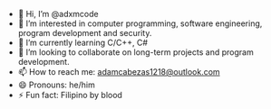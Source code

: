 - 👋 Hi, I’m @adxmcode
- 👀 I’m interested in computer programming, software engineering, program development and security.
- 🌱 I’m currently learning C/C++, C#
- 💞️ I’m looking to collaborate on long-term projects and program development.
- 📫 How to reach me: adamcabezas1218@outlook.com
- 😄 Pronouns: he/him
- ⚡ Fun fact: Filipino by blood

<!---
adxmcode/adxmcode is a ✨ special ✨ repository because its `README.md` (this file) appears on your GitHub profile.
You can click the Preview link to take a look at your changes.
--->
